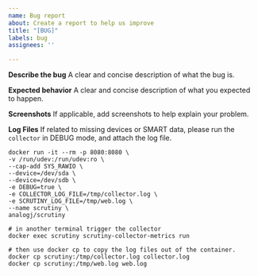 ```yaml
---
name: Bug report
about: Create a report to help us improve
title: "[BUG]"
labels: bug
assignees: ''

---
```


**Describe the bug**
A clear and concise description of what the bug is.

**Expected behavior**
A clear and concise description of what you expected to happen.

**Screenshots**
If applicable, add screenshots to help explain your problem.

**Log Files**
If related to missing devices or SMART data, please run the `collector` in DEBUG mode, and attach the log file.

```
docker run -it --rm -p 8080:8080 \
-v /run/udev:/run/udev:ro \
--cap-add SYS_RAWIO \
--device=/dev/sda \
--device=/dev/sdb \
-e DEBUG=true \
-e COLLECTOR_LOG_FILE=/tmp/collector.log \
-e SCRUTINY_LOG_FILE=/tmp/web.log \
--name scrutiny \
analogj/scrutiny

# in another terminal trigger the collector
docker exec scrutiny scrutiny-collector-metrics run

# then use docker cp to copy the log files out of the container.
docker cp scrutiny:/tmp/collector.log collector.log
docker cp scrutiny:/tmp/web.log web.log

```
